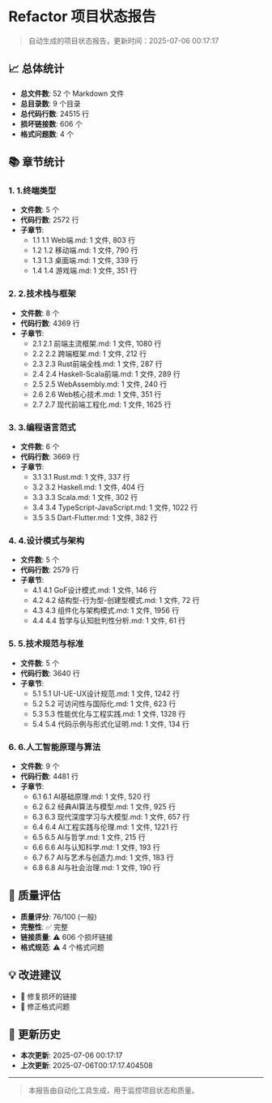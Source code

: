 # Refactor 项目状态报告

> 自动生成的项目状态报告，更新时间：2025-07-06 00:17:17

## 📈 总体统计

- **总文件数**: 52 个 Markdown 文件
- **总目录数**: 9 个目录
- **总代码行数**: 24515 行
- **损坏链接数**: 606 个
- **格式问题数**: 4 个

## 📚 章节统计

### 1. 1.终端类型

- **文件数**: 5 个
- **代码行数**: 2572 行
- **子章节**:
  - 1.1 1.1 Web端.md: 1 文件, 803 行
  - 1.2 1.2 移动端.md: 1 文件, 790 行
  - 1.3 1.3 桌面端.md: 1 文件, 339 行
  - 1.4 1.4 游戏端.md: 1 文件, 351 行

### 2. 2.技术栈与框架

- **文件数**: 8 个
- **代码行数**: 4369 行
- **子章节**:
  - 2.1 2.1 前端主流框架.md: 1 文件, 1080 行
  - 2.2 2.2 跨端框架.md: 1 文件, 212 行
  - 2.3 2.3 Rust前端全栈.md: 1 文件, 287 行
  - 2.4 2.4 Haskell-Scala前端.md: 1 文件, 289 行
  - 2.5 2.5 WebAssembly.md: 1 文件, 240 行
  - 2.6 2.6 Web核心技术.md: 1 文件, 351 行
  - 2.7 2.7 现代前端工程化.md: 1 文件, 1625 行

### 3. 3.编程语言范式

- **文件数**: 6 个
- **代码行数**: 3669 行
- **子章节**:
  - 3.1 3.1 Rust.md: 1 文件, 337 行
  - 3.2 3.2 Haskell.md: 1 文件, 404 行
  - 3.3 3.3 Scala.md: 1 文件, 302 行
  - 3.4 3.4 TypeScript-JavaScript.md: 1 文件, 1022 行
  - 3.5 3.5 Dart-Flutter.md: 1 文件, 382 行

### 4. 4.设计模式与架构

- **文件数**: 5 个
- **代码行数**: 2579 行
- **子章节**:
  - 4.1 4.1 GoF设计模式.md: 1 文件, 146 行
  - 4.2 4.2 结构型-行为型-创建型模式.md: 1 文件, 72 行
  - 4.3 4.3 组件化与架构模式.md: 1 文件, 1956 行
  - 4.4 4.4 哲学与认知批判性分析.md: 1 文件, 61 行

### 5. 5.技术规范与标准

- **文件数**: 5 个
- **代码行数**: 3640 行
- **子章节**:
  - 5.1 5.1 UI-UE-UX设计规范.md: 1 文件, 1242 行
  - 5.2 5.2 可访问性与国际化.md: 1 文件, 623 行
  - 5.3 5.3 性能优化与工程实践.md: 1 文件, 1328 行
  - 5.4 5.4 代码示例与形式化证明.md: 1 文件, 134 行

### 6. 6.人工智能原理与算法

- **文件数**: 9 个
- **代码行数**: 4481 行
- **子章节**:
  - 6.1 6.1 AI基础原理.md: 1 文件, 520 行
  - 6.2 6.2 经典AI算法与模型.md: 1 文件, 925 行
  - 6.3 6.3 现代深度学习与大模型.md: 1 文件, 657 行
  - 6.4 6.4 AI工程实践与伦理.md: 1 文件, 1221 行
  - 6.5 6.5 AI与哲学.md: 1 文件, 215 行
  - 6.6 6.6 AI与认知科学.md: 1 文件, 193 行
  - 6.7 6.7 AI与艺术与创造力.md: 1 文件, 183 行
  - 6.8 6.8 AI与社会治理.md: 1 文件, 190 行

## 🎯 质量评估

- **质量评分**: 76/100 (一般)
- **完整性**: ✅ 完整
- **链接质量**: ⚠️ 606 个损坏链接
- **格式规范**: ⚠️ 4 个格式问题

## 💡 改进建议

- 🔗 修复损坏的链接
- 📝 修正格式问题

## 📅 更新历史

- **本次更新**: 2025-07-06 00:17:17
- **上次更新**: 2025-07-06T00:17:17.404508

---
> 本报告由自动化工具生成，用于监控项目状态和质量。
